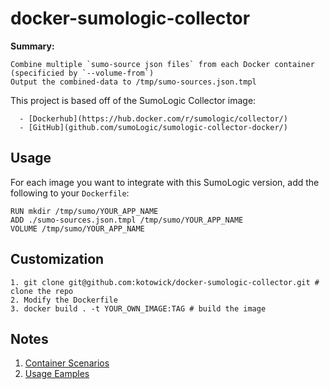 # docker-sumologic-collector

**Summary:**
```
Combine multiple `sumo-source json files` from each Docker container (specificied by `--volume-from`)
Output the combined-data to /tmp/sumo-sources.json.tmpl
```

This project is based off of the SumoLogic Collector image:

```
  - [Dockerhub](https://hub.docker.com/r/sumologic/collector/)
  - [GitHub](github.com/sumoLogic/sumologic-collector-docker/)
```

## Usage

For each image you want to integrate with this SumoLogic version, add the following to your `Dockerfile`:

```
RUN mkdir /tmp/sumo/YOUR_APP_NAME
ADD ./sumo-sources.json.tmpl /tmp/sumo/YOUR_APP_NAME
VOLUME /tmp/sumo/YOUR_APP_NAME
```

## Customization

```
1. git clone git@github.com:kotowick/docker-sumologic-collector.git # clone the repo
2. Modify the Dockerfile
3. docker build . -t YOUR_OWN_IMAGE:TAG # build the image
```

## Notes

1. [Container Scenarios](https://github.com/kotowick/docker-sumologic-collector/wiki/Container-Scenarios)
2. [Usage Eamples](https://github.com/kotowick/docker-sumologic-collector/wiki/Examples)
